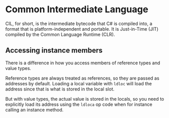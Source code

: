 # Common Intermediate Language

CIL, for short, is the intermediate bytecode that C# is compiled into, a format that is platform-independent and portable. It is Just-in-Time (JIT) compiled by the Common Language Runtime (CLR).

## Accessing instance members

There is a difference in how you access members of reference types and value types.

Reference types are always treated as references, so they are passed as addresses by default. Loading a local variable with `ldloc` will load the address since that is what is stored in the local slot.

But with value types, the actual value is stored in the locals, so you need to explicitly load its address using the `ldloca` op code when for instance calling an instance method.